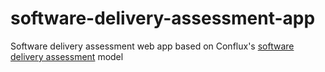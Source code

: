 # software-delivery-assessment-app
Software delivery assessment web app based on Conflux's [software delivery assessment](https://github.com/ConfluxHQ/software-delivery-assessment) model
